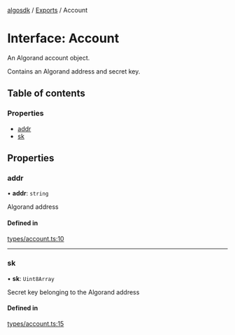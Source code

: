 [algosdk](../README.md) / [Exports](../modules.md) / Account

# Interface: Account

An Algorand account object.

Contains an Algorand address and secret key.

## Table of contents

### Properties

- [addr](Account.md#addr)
- [sk](Account.md#sk)

## Properties

### addr

• **addr**: `string`

Algorand address

#### Defined in

[types/account.ts:10](https://github.com/algorand/js-algorand-sdk/blob/13a5d73/src/types/account.ts#L10)

___

### sk

• **sk**: `Uint8Array`

Secret key belonging to the Algorand address

#### Defined in

[types/account.ts:15](https://github.com/algorand/js-algorand-sdk/blob/13a5d73/src/types/account.ts#L15)
